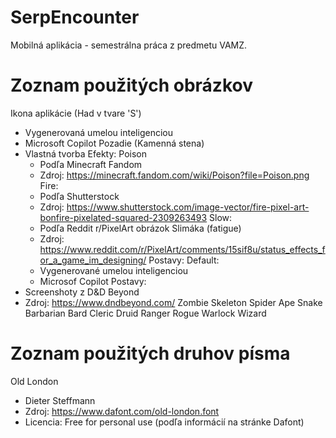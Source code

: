 # SerpEncounter
Mobilná aplikácia - semestrálna práca z predmetu VAMZ.

# Zoznam použitých obrázkov
Ikona aplikácie (Had v tvare 'S')
 - Vygenerovaná umelou inteligenciou
 - Microsoft Copilot
Pozadie (Kamenná stena)
 - Vlastná tvorba
Efekty:
  Poison
   - Podľa Minecraft Fandom
   - Zdroj: https://minecraft.fandom.com/wiki/Poison?file=Poison.png
  Fire:
   - Podľa Shutterstock
   - Zdroj: https://www.shutterstock.com/image-vector/fire-pixel-art-bonfire-pixelated-squared-2309263493
  Slow:
   - Podľa Reddit r/PixelArt obrázok Slimáka (fatigue)
   - Zdroj: https://www.reddit.com/r/PixelArt/comments/15sif8u/status_effects_for_a_game_im_designing/
Postavy:
  Default:
   - Vygenerované umelou inteligenciou
   - Microsof Copilot
Postavy:
  - Screenshoty z D&D Beyond
  - Zdroj: https://www.dndbeyond.com/
  Zombie
  Skeleton
  Spider
  Ape
  Snake
  Barbarian
  Bard
  Cleric
  Druid
  Ranger
  Rogue
  Warlock
  Wizard
  

# Zoznam použitých druhov písma
Old London
 - Dieter Steffmann
 - Zdroj: https://www.dafont.com/old-london.font
 - Licencia: Free for personal use (podľa informácií na stránke Dafont)
